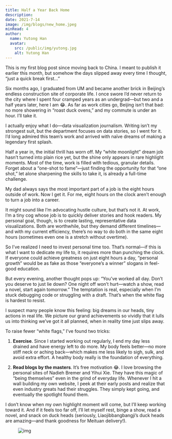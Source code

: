 ```yaml
---
title: Half a Year Back Home
description: 
date: 2021-7-14
image: /img/blogs/new_home.jpeg
minRead: 4
author:
  name: Yutong Han
  avatar:
    src: /public/img/yutong.jpg
    alt: Yutong Han
---
```


This is my first blog post since moving back to China. I meant to publish it earlier this month, but somehow the days slipped away every time I thought, “just a quick break first…”

Six months ago, I graduated from UM and became another brick in Beijing’s endless construction site of corporate life. I once swore I’d never return to the city where I spent four cramped years as an undergrad—but two and a half years later, here I am 😂. As far as work cities go, Beijing isn’t that bad: no more showering in “roast duck ovens,” and my commute is under an hour. I’ll take it.

I actually enjoy what I do—data visualization journalism. Writing isn’t my strongest suit, but the department focuses on data stories, so I went for it. I’d long admired this team’s work and arrived with naïve dreams of making a legendary first splash.

Half a year in, the initial thrill has worn off. My “white moonlight” dream job hasn’t turned into plain rice yet, but the shine only appears in rare highlight moments. Most of the time, work is filled with tedious, granular details. Forget about a “one-shot to fame”—just finding the opportunity for that “one shot,” let alone sharpening the skills to take it, is already a full-time challenge.

My dad always says the most important part of a job is the eight hours outside of work. Now I get it. For me, eight hours on the clock aren’t enough to turn a job into a career.

It might sound like I’m advocating hustle culture, but that’s not it. At work, I’m a tiny cog whose job is to quickly deliver stories and hook readers. My personal goal, though, is to create lasting, representative data visualizations. Both are worthwhile, but they demand different timelines—and with my current efficiency, there’s no way to do both in the same eight hours (sometimes even one is a stretch without overtime).

So I’ve realized I need to invest personal time too. That’s normal—if this is what I want to dedicate my life to, it requires more than punching the clock. If everyone could achieve greatness on just eight hours a day, “personal growth” would be as fake as those “everyone’s a winner” slogans in feel-good education.

But every evening, another thought pops up: “You’ve worked all day. Don’t you deserve to just lie down? One night off won’t hurt—watch a show, read a novel, start again tomorrow.” The temptation is real, especially when I’m stuck debugging code or struggling with a draft. That’s when the white flag is hardest to resist.

I suspect many people know this feeling: big dreams in our heads, tiny actions in real life. We picture our grand achievements so vividly that it lulls us into thinking we’ve got it all planned, when in reality time just slips away.

To raise fewer “white flags,” I’ve found two tricks:

1.	**Exercise**. Since I started working out regularly, I end my day less drained and have energy left to do more. My body feels better—no more stiff neck or aching back—which makes me less likely to sigh, sulk, and avoid extra effort. A healthy body really is the foundation of everything.

2.	**Read blogs by the masters**. It’s free motivation 😂. I love browsing the personal sites of Nadieh Bremer and Yihui Xie. They have this magic of “being themselves” even in the grind of everyday life. Whenever I hit a wall building my own website, I peek at their early posts and realize that even industry greats had their struggles. They simply kept going, and eventually the spotlight found them.

I don’t know when my own highlight moment will come, but I’ll keep working toward it. And if it feels too far off, I’ll let myself rest, binge a show, read a novel, and snack on duck heads (seriously, Liaojibbangbangji’s duck heads are amazing—and thank goodness for Meituan delivery!).

<figure class="blog-img-container">
  <img src="/img/blogs/new_home.jpeg" class="blog-img-small" alt="img" loading="lazy" />
</figure>